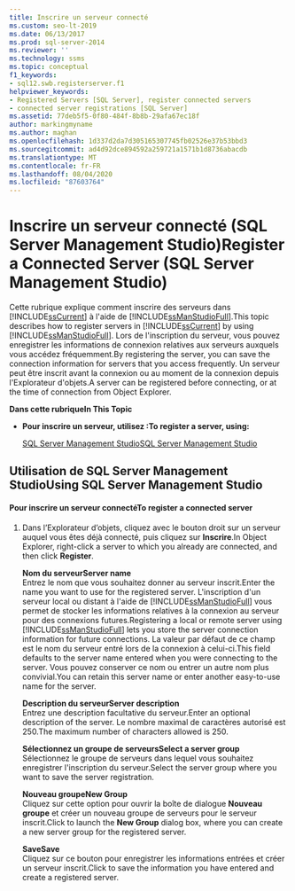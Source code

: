 ```yaml
---
title: Inscrire un serveur connecté
ms.custom: seo-lt-2019
ms.date: 06/13/2017
ms.prod: sql-server-2014
ms.reviewer: ''
ms.technology: ssms
ms.topic: conceptual
f1_keywords:
- sql12.swb.registerserver.f1
helpviewer_keywords:
- Registered Servers [SQL Server], register connected servers
- connected server registrations [SQL Server]
ms.assetid: 77deb5f5-0f80-484f-8b8b-29afa67ec18f
author: markingmyname
ms.author: maghan
ms.openlocfilehash: 1d337d2da7d305165307745fb02526e37b53bbd3
ms.sourcegitcommit: ad4d92dce894592a259721a1571b1d8736abacdb
ms.translationtype: MT
ms.contentlocale: fr-FR
ms.lasthandoff: 08/04/2020
ms.locfileid: "87603764"
---
```

# <a name="register-a-connected-server-sql-server-management-studio"></a><span data-ttu-id="cca10-102">Inscrire un serveur connecté (SQL Server Management Studio)</span><span class="sxs-lookup"><span data-stu-id="cca10-102">Register a Connected Server (SQL Server Management Studio)</span></span>
  <span data-ttu-id="cca10-103">Cette rubrique explique comment inscrire des serveurs dans [!INCLUDE[ssCurrent](../../includes/sscurrent-md.md)] à l'aide de [!INCLUDE[ssManStudioFull](../../includes/ssmanstudiofull-md.md)].</span><span class="sxs-lookup"><span data-stu-id="cca10-103">This topic describes how to register servers in [!INCLUDE[ssCurrent](../../includes/sscurrent-md.md)] by using [!INCLUDE[ssManStudioFull](../../includes/ssmanstudiofull-md.md)].</span></span> <span data-ttu-id="cca10-104">Lors de l'inscription du serveur, vous pouvez enregistrer les informations de connexion relatives aux serveurs auxquels vous accédez fréquemment.</span><span class="sxs-lookup"><span data-stu-id="cca10-104">By registering the server, you can save the connection information for servers that you access frequently.</span></span> <span data-ttu-id="cca10-105">Un serveur peut être inscrit avant la connexion ou au moment de la connexion depuis l'Explorateur d'objets.</span><span class="sxs-lookup"><span data-stu-id="cca10-105">A server can be registered before connecting, or at the time of connection from Object Explorer.</span></span>  
  
 <span data-ttu-id="cca10-106">**Dans cette rubrique**</span><span class="sxs-lookup"><span data-stu-id="cca10-106">**In This Topic**</span></span>  
  
-   <span data-ttu-id="cca10-107">**Pour inscrire un serveur, utilisez :**</span><span class="sxs-lookup"><span data-stu-id="cca10-107">**To register a server, using:**</span></span>  
  
     [<span data-ttu-id="cca10-108">SQL Server Management Studio</span><span class="sxs-lookup"><span data-stu-id="cca10-108">SQL Server Management Studio</span></span>](#SSMSProcedure)  
  
##  <a name="using-sql-server-management-studio"></a><a name="SSMSProcedure"></a> <span data-ttu-id="cca10-109">Utilisation de SQL Server Management Studio</span><span class="sxs-lookup"><span data-stu-id="cca10-109">Using SQL Server Management Studio</span></span>  
  
#### <a name="to-register-a-connected-server"></a><span data-ttu-id="cca10-110">Pour inscrire un serveur connecté</span><span class="sxs-lookup"><span data-stu-id="cca10-110">To register a connected server</span></span>  
  
1.  <span data-ttu-id="cca10-111">Dans l’Explorateur d’objets, cliquez avec le bouton droit sur un serveur auquel vous êtes déjà connecté, puis cliquez sur **Inscrire**.</span><span class="sxs-lookup"><span data-stu-id="cca10-111">In Object Explorer, right-click a server to which you already are connected, and then click **Register**.</span></span>  
  
     <span data-ttu-id="cca10-112">**Nom du serveur**</span><span class="sxs-lookup"><span data-stu-id="cca10-112">**Server name**</span></span>  
     <span data-ttu-id="cca10-113">Entrez le nom que vous souhaitez donner au serveur inscrit.</span><span class="sxs-lookup"><span data-stu-id="cca10-113">Enter the name you want to use for the registered server.</span></span> <span data-ttu-id="cca10-114">L'inscription d'un serveur local ou distant à l'aide de [!INCLUDE[ssManStudioFull](../../includes/ssmanstudiofull-md.md)] vous permet de stocker les informations relatives à la connexion au serveur pour des connexions futures.</span><span class="sxs-lookup"><span data-stu-id="cca10-114">Registering a local or remote server using [!INCLUDE[ssManStudioFull](../../includes/ssmanstudiofull-md.md)] lets you store the server connection information for future connections.</span></span> <span data-ttu-id="cca10-115">La valeur par défaut de ce champ est le nom du serveur entré lors de la connexion à celui-ci.</span><span class="sxs-lookup"><span data-stu-id="cca10-115">This field defaults to the server name entered when you were connecting to the server.</span></span> <span data-ttu-id="cca10-116">Vous pouvez conserver ce nom ou entrer un autre nom plus convivial.</span><span class="sxs-lookup"><span data-stu-id="cca10-116">You can retain this server name or enter another easy-to-use name for the server.</span></span>  
  
     <span data-ttu-id="cca10-117">**Description du serveur**</span><span class="sxs-lookup"><span data-stu-id="cca10-117">**Server description**</span></span>  
     <span data-ttu-id="cca10-118">Entrez une description facultative du serveur.</span><span class="sxs-lookup"><span data-stu-id="cca10-118">Enter an optional description of the server.</span></span> <span data-ttu-id="cca10-119">Le nombre maximal de caractères autorisé est 250.</span><span class="sxs-lookup"><span data-stu-id="cca10-119">The maximum number of characters allowed is 250.</span></span>  
  
     <span data-ttu-id="cca10-120">**Sélectionnez un groupe de serveurs**</span><span class="sxs-lookup"><span data-stu-id="cca10-120">**Select a server group**</span></span>  
     <span data-ttu-id="cca10-121">Sélectionnez le groupe de serveurs dans lequel vous souhaitez enregistrer l'inscription du serveur.</span><span class="sxs-lookup"><span data-stu-id="cca10-121">Select the server group where you want to save the server registration.</span></span>  
  
     <span data-ttu-id="cca10-122">**Nouveau groupe**</span><span class="sxs-lookup"><span data-stu-id="cca10-122">**New Group**</span></span>  
     <span data-ttu-id="cca10-123">Cliquez sur cette option pour ouvrir la boîte de dialogue **Nouveau groupe** et créer un nouveau groupe de serveurs pour le serveur inscrit.</span><span class="sxs-lookup"><span data-stu-id="cca10-123">Click to launch the **New Group** dialog box, where you can create a new server group for the registered server.</span></span>  
  
     <span data-ttu-id="cca10-124">**Save**</span><span class="sxs-lookup"><span data-stu-id="cca10-124">**Save**</span></span>  
     <span data-ttu-id="cca10-125">Cliquez sur ce bouton pour enregistrer les informations entrées et créer un serveur inscrit.</span><span class="sxs-lookup"><span data-stu-id="cca10-125">Click to save the information you have entered and create a registered server.</span></span>  
  
  
